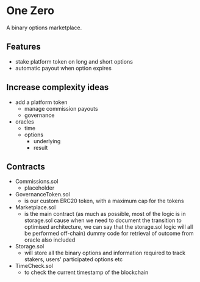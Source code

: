# One Zero

A binary options marketplace.

## Features

- stake platform token on long and short options
- automatic payout when option expires

## Increase complexity ideas

- add a platform token
  - manage commission payouts
  - governance
- oracles
  - time
  - options
    - underlying
    - result

## Contracts

- Commissions.sol
  - placeholder
- GovernanceToken.sol
  - is our custom ERC20 token, with a maximum cap for the tokens
- Marketplace.sol
  - is the main contract (as much as possible, most of the logic is in
    storage.sol cause when we need to document the transition to optimised
    architecture, we can say that the storage.sol logic will all be performed
    off-chain) dummy code for retrieval of outcome from oracle also included
- Storage.sol
  - will store all the binary options and information required to track stakers,
    users' participated options etc
- TimeCheck.sol
  - to check the current timestamp of the blockchain
